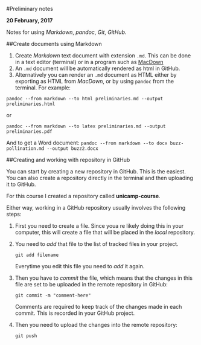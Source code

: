 #Preliminary notes

**20 February, 2017**

Notes for using *Markdown*, *pandoc*, *Git*, *GitHub*.

##Create documents using Markdown

1. Create *Markdown* text document with extension `.md`. This can be done in a text editor (terminal) or in a program such as [MacDown](https://macdown.uranusjr.com)
2. An `.md` document will be automatically rendered as html in GitHub. 
3. Alternatively you can render an `.md` document as HTML either by exporting as HTML from *MacDown*, or by using `pandoc` from the terminal. For example:

`pandoc --from markdown --to html preliminaries.md --output preliminaries.html`

or

`pandoc --from markdown --to latex preliminaries.md --output preliminaries.pdf`

And to get a Word document:
`pandoc --from markdown --to docx buzz-pollination.md --output buzz2.docx`


##Creating and working with repository in GitHub

You can start by creating a new repository in GitHub. This is the easiest.
You can also create a repository directly in the terminal and then uploading it to GitHub.

For this course I created a repository called **unicamp-course**.

Either way, working in a GitHub repository usually involves the following steps:

1. First you need to create a file. Since youa re likely doing this in your computer, this will create a file that will be placed in the *local* repository.
2. You need to *add* that file to the list of tracked files in your project. 

	`git add filename`
	
	Everytime you edit this file you need to *add* it again.

3. Then you have to *commit* the file, which means that the changes in this file are set to be uploaded in the remote repository in GitHub:
	
	`git commit -m "comment-here"`
	
	Comments are required to keep track of the changes made in each commit. This is recorded in your GitHub project.
	
4. Then you need to upload the changes into the remote repository:
	
	`git push`

	
	